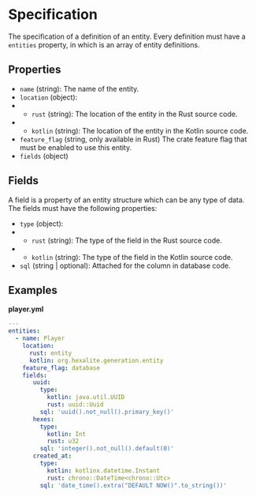 # Specification

The specification of a definition of an entity. Every definition must have a `entities` property, in which
is an array of entity definitions.

## Properties

* `name` (string): The name of the entity.
* `location` (object):
* * `rust` (string): The location of the entity in the Rust source code.
* * `kotlin` (string): The location of the entity in the Kotlin source code.
* `feature_flag` (string, only available in Rust) The crate feature flag that must be enabled to use this entity.
* `fields` (object)

## Fields

A field is a property of an entity structure which can be any type of data. The fields must have the following
properties:

* `type` (object):
* * `rust` (string): The type of the field in the Rust source code.
* * `kotlin` (string): The type of the field in the Kotlin source code.
* `sql` (string | optional): Attached for the column in database code.

## Examples

**player.yml**
```yml
---
entities:
  - name: Player
    location:
      rust: entity
      kotlin: org.hexalite.generation.entity
    feature_flag: database
    fields:
       uuid:
         type:
           kotlin: java.util.UUID
           rust: uuid::Uuid
         sql: 'uuid().not_null().primary_key()'
       hexes:
         type:
           kotlin: Int
           rust: u32
         sql: 'integer().not_null().default(0)'
       created_at:
         type:
           kotlin: kotlinx.datetime.Instant
           rust: chrono::DateTime<chrono::Utc>
         sql: 'date_time().extra("DEFAULT NOW()".to_string())'
```
